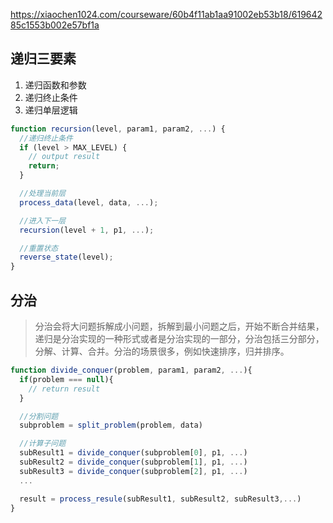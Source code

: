  https://xiaochen1024.com/courseware/60b4f11ab1aa91002eb53b18/61964285c1553b002e57bf1a

## 递归三要素
1. 递归函数和参数
2. 递归终止条件
3. 递归单层逻辑
```javascript
function recursion(level, param1, param2, ...) {
  //递归终止条件
  if (level > MAX_LEVEL) {
    // output result
    return;
  }

  //处理当前层
  process_data(level, data, ...);

  //进入下一层
  recursion(level + 1, p1, ...);

  //重置状态
  reverse_state(level);
}
```
## 分治
>分治会将大问题拆解成小问题，拆解到最小问题之后，开始不断合并结果，递归是分治实现的一种形式或者是分治实现的一部分，分治包括三分部分，分解、计算、合并。分治的场景很多，例如快速排序，归并排序。

```javascript
function divide_conquer(problem, param1, param2, ...){
  if(problem === null){
    // return result
  }

  //分割问题
  subproblem = split_problem(problem, data)

  //计算子问题
  subResult1 = divide_conquer(subproblem[0], p1, ...)
  subResult2 = divide_conquer(subproblem[1], p1, ...)
  subResult3 = divide_conquer(subproblem[2], p1, ...)
  ...

  result = process_resule(subResult1, subResult2, subResult3,...)
}
```